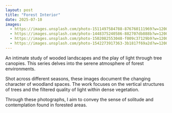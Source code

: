 ```yaml
---
layout: post
title: "Forest Interior"
date: 2025-07-10
images:
  - https://images.unsplash.com/photo-1511497584788-876760111969?w=1200&q=80
  - https://images.unsplash.com/photo-1448375240586-882707db888b?w=1200&q=80
  - https://images.unsplash.com/photo-1502082553048-f009c37129b9?w=1200&q=80
  - https://images.unsplash.com/photo-1542273917363-3b1817f69a2d?w=1200&q=80
---
```


An intimate study of wooded landscapes and the play of light through tree canopies. This series delves into the serene atmosphere of forest environments.

Shot across different seasons, these images document the changing character of woodland spaces. The work focuses on the vertical structures of trees and the filtered quality of light within dense vegetation.

Through these photographs, I aim to convey the sense of solitude and contemplation found in forested areas.
